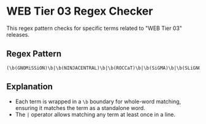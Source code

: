 
# WEB Tier 03 Regex Checker

This regex pattern checks for specific terms related to "WEB Tier 03" releases.

## Regex Pattern

```regex
(\b(GNOMiSSiON)\b|\b(NINJACENTRAL)\b|\b(ROCCaT)\b|\b(SiGMA)\b|\b(SLiGNOME)\b|\b(SwAgLaNdEr)\b)
```

## Explanation

- Each term is wrapped in a `\b` boundary for whole-word matching, ensuring it matches the term as a standalone word.
- The `|` operator allows matching any term at least once in a line.
